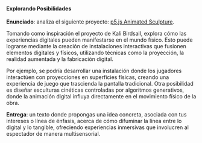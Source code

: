 #### Explorando Posibilidades

**Enunciado**: analiza el siguiente proyecto: 
[p5.js Animated Sculpture](https://www.kalibirdsall.com/p5js-animated-sculpture).

Tomando como inspiración el proyecto de Kali Birdsall, explora cómo las experiencias 
digitales pueden manifestarse en el mundo físico. Esto puede lograrse mediante la creación de instalaciones interactivas que fusionen elementos digitales y físicos, utilizando técnicas como la proyección, la realidad aumentada y la fabricación digital.

Por ejemplo, se podría desarrollar una instalación donde los jugadores interactúen 
con proyecciones en superficies físicas, creando una experiencia de juego que 
trascienda la pantalla tradicional. Otra posibilidad es diseñar esculturas cinéticas controladas por algoritmos generativos, donde la animación digital influya directamente en el movimiento físico de la obra.

**Entrega**: un texto donde propongas una idea concreta, asociada con tus intereses o línea de énfasis, 
acerca de cómo difuminar la línea entre lo digital y lo tangible, ofreciendo experiencias inmersivas que involucren al espectador de manera multisensorial.
